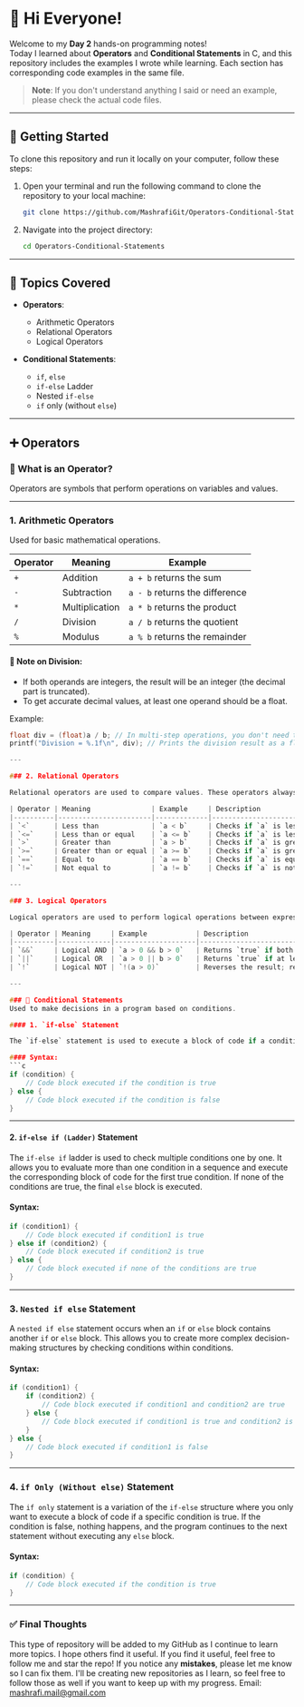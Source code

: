 # 👋 Hi Everyone!

Welcome to my **Day 2** hands-on programming notes!  
Today I learned about **Operators** and **Conditional Statements** in C, and this repository includes the examples I wrote while learning. Each section has corresponding code examples in the same file.

> **Note**: If you don't understand anything I said or need an example, please check the actual code files.

---

## 🚀 Getting Started

To clone this repository and run it locally on your computer, follow these steps:

1. Open your terminal and run the following command to clone the repository to your local machine:
    ```bash
    git clone https://github.com/MashrafiGit/Operators-Conditional-Statements.git
    ```

2. Navigate into the project directory:
    ```bash
    cd Operators-Conditional-Statements
    ```

---

## 🧠 Topics Covered
- **Operators**:
    - Arithmetic Operators
    - Relational Operators
    - Logical Operators

- **Conditional Statements**:
    - `if`, `else`
    - `if-else` Ladder
    - Nested `if-else`
    - `if` only (without `else`)

---

## ➕ Operators

### 🔹 What is an Operator?
Operators are symbols that perform operations on variables and values.

---

### 1. Arithmetic Operators
Used for basic mathematical operations.

| Operator | Meaning        | Example                        |
|----------|----------------|--------------------------------|
| `+`      | Addition       | `a + b` returns the sum        |
| `-`      | Subtraction    | `a - b` returns the difference |
| `*`      | Multiplication | `a * b` returns the product    |
| `/`      | Division       | `a / b` returns the quotient   |
| `%`      | Modulus        | `a % b` returns the remainder  |

#### 🔸 Note on Division:
- If both operands are integers, the result will be an integer (the decimal part is truncated).
- To get accurate decimal values, at least one operand should be a float.

Example:
```c
float div = (float)a / b; // In multi-step operations, you don't need to convert every variable to float. This is a shortcut to convert 'a' (an integer) to float for accurate division, avoiding integer truncation.
printf("Division = %.1f\n", div); // Prints the division result as a float with one decimal place

---

### 2. Relational Operators

Relational operators are used to compare values. These operators always return either `1` (true) or `0` (false).

| Operator | Meaning               | Example     | Description                                                                              |
|----------|-----------------------|-------------|------------------------------------------------------------------------------------------|
| `<`      | Less than             | `a < b`     | Checks if `a` is less than `b`. Returns `true` if yes, `false` otherwise.                |
| `<=`     | Less than or equal    | `a <= b`    | Checks if `a` is less than or equal to `b`. Returns `true` if yes, `false` otherwise.    |
| `>`      | Greater than          | `a > b`     | Checks if `a` is greater than `b`. Returns `true` if yes, `false` otherwise.             |
| `>=`     | Greater than or equal | `a >= b`    | Checks if `a` is greater than or equal to `b`. Returns `true` if yes, `false` otherwise. |
| `==`     | Equal to              | `a == b`    | Checks if `a` is equal to `b`. Returns `true` if yes, `false` otherwise.                 |
| `!=`     | Not equal to          | `a != b`    | Checks if `a` is not equal to `b`. Returns `true` if yes, `false` otherwise.             |

---

### 3. Logical Operators

Logical operators are used to perform logical operations between expressions. These operators help combine multiple conditions.

| Operator | Meaning     | Example            | Description                                                    |
|----------|-------------|--------------------|----------------------------------------------------------------|
| `&&`     | Logical AND | `a > 0 && b > 0`   | Returns `true` if both conditions are true.                    |
| `||`     | Logical OR  | `a > 0 || b > 0`   | Returns `true` if at least one condition is true.              |
| `!`      | Logical NOT | `!(a > 0)`         | Reverses the result; returns `true` if the condition is false. |

---

### 🔀 Conditional Statements
Used to make decisions in a program based on conditions.

#### 1. `if-else` Statement

The `if-else` statement is used to execute a block of code if a condition is true. If the condition is false, a different block of code is executed. This allows you to control the flow of your program based on specific conditions.

#### Syntax:
```c
if (condition) {
    // Code block executed if the condition is true
} else {
    // Code block executed if the condition is false
}
```
---

#### 2. `if-else if (Ladder)` Statement

The `if-else if` ladder is used to check multiple conditions one by one. It allows you to evaluate more than one condition in a sequence and execute the corresponding block of code for the first true condition. If none of the conditions are true, the final `else` block is executed.

#### Syntax:
```c
if (condition1) {
    // Code block executed if condition1 is true
} else if (condition2) {
    // Code block executed if condition2 is true
} else {
    // Code block executed if none of the conditions are true
}
```

---

### 3. `Nested if else` Statement

A `nested if else` statement occurs when an `if` or `else` block contains another `if` or `else` block. This allows you to create more complex decision-making structures by checking conditions within conditions.

#### Syntax:
```c
if (condition1) {
    if (condition2) {
        // Code block executed if condition1 and condition2 are true
    } else {
        // Code block executed if condition1 is true and condition2 is false
    }
} else {
    // Code block executed if condition1 is false
}
```
---

### 4. `if Only (Without else)` Statement

The `if only` statement is a variation of the `if-else` structure where you only want to execute a block of code if a specific condition is true. If the condition is false, nothing happens, and the program continues to the next statement without executing any `else` block.

#### Syntax:
```c
if (condition) {
    // Code block executed if the condition is true
}
```
---
### ✅ Final Thoughts

This type of repository will be added to my GitHub as I continue to learn more topics. I hope others find it useful. If you find it useful, feel free to follow me and star the repo! If you notice any **mistakes**, please let me know so I can fix them. I'll be creating new repositories as I learn, so feel free to follow those as well if you want to keep up with my progress.
Email: [mashrafi.mail@gmail.com](mailto:mashrafi.mail@gmail.com)